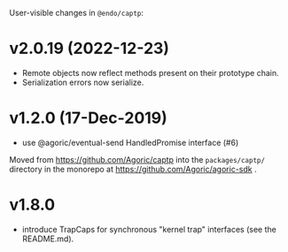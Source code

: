 User-visible changes in `@endo/captp`:

# v2.0.19 (2022-12-23)

- Remote objects now reflect methods present on their prototype chain.
- Serialization errors now serialize.

# v1.2.0 (17-Dec-2019)

* use @agoric/eventual-send HandledPromise interface (#6)

Moved from https://github.com/Agoric/captp into the `packages/captp/`
directory in the monorepo at https://github.com/Agoric/agoric-sdk .

# v1.8.0

* introduce TrapCaps for synchronous "kernel trap" interfaces (see the
  README.md).
